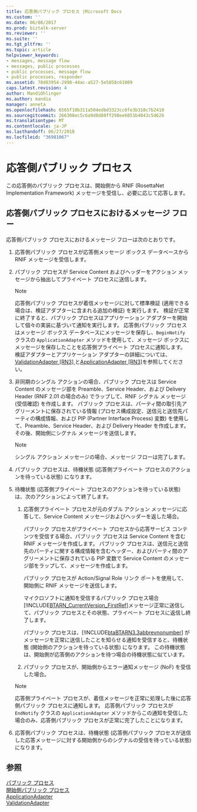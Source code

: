 ```yaml
---
title: 応答側パブリック プロセス |Microsoft Docs
ms.custom: ''
ms.date: 06/08/2017
ms.prod: biztalk-server
ms.reviewer: ''
ms.suite: ''
ms.tgt_pltfrm: ''
ms.topic: article
helpviewer_keywords:
- messages, message flow
- messages, public processes
- public processes, message flow
- public processes, responder
ms.assetid: 78d83954-2998-44ac-a527-5e5858c61009
caps.latest.revision: 4
author: MandiOhlinger
ms.author: mandia
manager: anneta
ms.openlocfilehash: 6565f10b311a504edbd3323cc0fe3b318c7b2410
ms.sourcegitcommit: 266308ec5c6a9d8d80ff298ee6051b4843c5d626
ms.translationtype: MT
ms.contentlocale: ja-JP
ms.lasthandoff: 06/27/2018
ms.locfileid: "36981067"
---
```

# <a name="responder-public-process"></a>応答側パブリック プロセス
この応答側のパブリック プロセスは、開始側から RNIF (RosettaNet Implementation Framework) メッセージを受信し、必要に応じて応答します。  
  
## <a name="message-flow-in-the-responder-public-process"></a>応答側パブリック プロセスにおけるメッセージ フロー  
 応答側パブリック プロセスにおけるメッセージ フローは次のとおりです。  
  
1. 応答側パブリック プロセスが応答側メッセージ ボックス データベースから RNIF メッセージを受信します。  
  
2. パブリック プロセスが Service Content およびヘッダーをアクション メッセージから抽出してプライベート プロセスに送信します。  
  
   > [!NOTE]
   >  応答側パブリック プロセスが着信メッセージに対して標準検証 (適用できる場合は、検証アダプターに含まれる追加の検証) を実行します。 検証が正常に終了すると、パブリック プロセスはアプリケーション アダプターを開始して個々の実装に基づいて通知を実行します。 応答側パブリック プロセスはメッセージ ボックス データベースにメッセージを保存し、`BeginNotify` クラスの `ApplicationAdapter` メソッドを使用して、メッセージ ボックスにメッセージを保存したことを応答側プライベート プロセスに通知します。 検証アダプターとアプリケーション アダプターの詳細については、[ValidationAdapter &#91;RN3&#93; ](../../adapters-and-accelerators/accelerator-rosettanet/validationadapter.md)と[ApplicationAdapter &#91;RN3&#93;](../../adapters-and-accelerators/accelerator-rosettanet/applicationadapter.md)を参照してください。  
  
3. 非同期のシングル アクションの場合、パブリック プロセスは Service Content のメッセージ部を Preamble、Service Header、および Delivery Header (RNIF 2.01 の場合のみ) でラップして、RNIF シグナル メッセージ (受信確認) を作成します。 パブリック プロセスは、パーティ間の取引先アグリーメントに保存されている情報 (プロセス構成設定、送信元と送信先パーティの構成情報、および PIP (Partner Interface Process) 変数) を使用して、Preamble、Service Header、および Delivery Header を作成します。 その後、開始側にシグナル メッセージを送信します。  
  
   > [!NOTE]
   >  シングル アクション メッセージの場合、メッセージ フローは完了します。  
  
4. パブリック プロセスは、待機状態 (応答側プライベート プロセスのアクションを待っている状態) になります。  
  
5. 待機状態 (応答側プライベート プロセスのアクションを待っている状態) は、次のアクションによって終了します。  
  
   1. 応答側プライベート プロセスが元のダブル アクション メッセージに応答して、Service Content メッセージおよびヘッダーを返した場合。  
  
       パブリック プロセスがプライベート プロセスから応答サービス コンテンツを受信する場合、パブリック プロセスは Service Content を含む RNIF メッセージを作成します。 パブリック プロセスは、送信元と送信先のパーティに関する構成情報を含むヘッダー、およびパーティ間のアグリーメントに保存されている PIP 変数で Service Content のメッセージ部をラップして、メッセージを作成します。  
  
       パブリック プロセスが Action/Signal Role リンク ポートを使用して、開始側に RNIF メッセージを送信します。  
  
       マイクロソフトに通知を受信するパブリック プロセス場合[!INCLUDE[BTARN_CurrentVersion_FirstRef](../../includes/btarn-currentversion-firstref-md.md)]メッセージ正常に送信して、パブリック プロセスとその状態、プライベート プロセスに返信し終了します。  
  
       パブリック プロセスは、[!INCLUDE[btaBTARN3.3abbrevnonumber](../../includes/btabtarn3-3abbrevnonumber-md.md)] がメッセージを正常に送信したことを知らせる通知を受信すると、待機状態 (開始側のアクションを待っている状態) になります。 この待機状態は、開始側が応答側のアクションを待つ場合の待機状態に似ています。  
  
   2. パブリック プロセスが、開始側からエラー通知メッセージ (NoF) を受信した場合。  
  
   > [!NOTE]
   >  応答側プライベート プロセスが、着信メッセージを正常に処理した後に応答側パブリック プロセスに通知します。 応答側パブリック プロセスが `EndNotify` クラスの `ApplicationAdapter` メソッドからこの通知を受信した場合のみ、応答側パブリック プロセスが正常に完了したことになります。  
  
6. 応答側パブリック プロセスは、待機状態 (応答側パブリック プロセスが送信した応答メッセージに対する開始側からのシグナルの受信を待っている状態) になります。  
  
## <a name="see-also"></a>参照  
 [パブリック プロセス](../../adapters-and-accelerators/accelerator-rosettanet/public-processes.md)   
 [開始側パブリック プロセス](../../adapters-and-accelerators/accelerator-rosettanet/initiator-public-process.md)   
 [ApplicationAdapter](../../adapters-and-accelerators/accelerator-rosettanet/applicationadapter.md)   
 [ValidationAdapter](../../adapters-and-accelerators/accelerator-rosettanet/validationadapter.md)